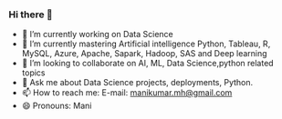 ### Hi there 👋

- 🔭 I’m currently working on Data Science
- 🌱 I’m currently mastering Artificial intelligence Python, Tableau, R, MySQL, Azure, Apache, Sapark, Hadoop, SAS and Deep learning
- 👯 I’m looking to collaborate on AI, ML, Data Science,python related topics
- 💬 Ask me about Data Science projects, deployments, Python.
- 📫 How to reach me: E-mail: manikumar.mh@gmail.com
- 😄 Pronouns: Mani
